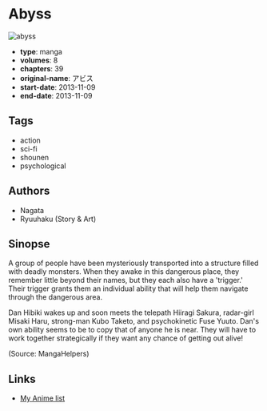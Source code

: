 # Abyss

![abyss](https://cdn.myanimelist.net/images/manga/3/144377.jpg)

-   **type**: manga
-   **volumes**: 8
-   **chapters**: 39
-   **original-name**: アビス
-   **start-date**: 2013-11-09
-   **end-date**: 2013-11-09

## Tags

-   action
-   sci-fi
-   shounen
-   psychological

## Authors

-   Nagata
-   Ryuuhaku (Story & Art)

## Sinopse

A group of people have been mysteriously transported into a structure filled with deadly monsters. When they awake in this dangerous place, they remember little beyond their names, but they each also have a 'trigger.' Their trigger grants them an individual ability that will help them navigate through the dangerous area.

Dan Hibiki wakes up and soon meets the telepath Hiiragi Sakura, radar-girl Misaki Haru, strong-man Kubo Taketo, and psychokinetic Fuse Yuuto. Dan's own ability seems to be to copy that of anyone he is near. They will have to work together strategically if they want any chance of getting out alive!

(Source: MangaHelpers)

## Links

-   [My Anime list](https://myanimelist.net/manga/62551/Abyss)
